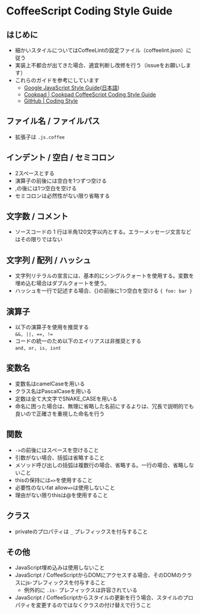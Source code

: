 # CoffeeScript Coding Style Guide

## はじめに

- 細かいスタイルについてはCoffeeLintの設定ファイル（coffeelint.json）に従う
- 実装上不都合が出てきた場合、適宜判断し改修を行う（issueをお願いします）
- これらのガイドを参考にしています
  - [Google JavaScript Style Guide](http://google-styleguide.googlecode.com/svn/trunk/javascriptguide.xml)([日本語](http://cou929.nu/data/google_javascript_style_guide/))
  - [Cookpad | Cookpad CoffeeScript Coding Style Guide](https://github.com/cookpad/styleguide/blob/master/coffeescript.ja.md)
  - [GitHub | Coding Style](https://github.com/styleguide/javascript)

## ファイル名 / ファイルパス

- 拡張子は `.js.coffee`

## インデント / 空白 / セミコロン

- 2スペースとする
- 演算子の前後には空白を1つずつ空ける
- ,の後には1つ空白を空ける
- セミコロンは必然性がない限り省略する

## 文字数 / コメント

- ソースコードの 1 行は半角120文字以内とする。エラーメッセージ文言などはその限りではない

## 文字列 / 配列 / ハッシュ

- 文字列リテラルの宣言には、基本的にシングルクォートを使用する。変数を埋め込む場合はダブルクォートを使う。
- ハッシュを一行で記述する場合、{}の前後に1つ空白を空ける ```{ foo: bar }```

## 演算子

- 以下の演算子を使用を推奨する  
```&&, ||, ==, !=```
- コードの統一のため以下のエイリアスは非推奨とする  
```and, or, is, isnt```

## 変数名

- 変数名はcamelCaseを用いる
- クラス名はPascalCaseを用いる
- 定数は全て大文字でSNAKE_CASEを用いる
- 命名に困った場合は、無理に省略した名前にするよりは、冗長で説明的でも良いので正確さを重視した命名を行う

## 関数

- ```->```の前後にはスペースを空けること
- 引数がない場合、括弧は省略すること
- メソッド呼び出しの括弧は複数行の場合、省略する。一行の場合、省略しないこと
- thisの保持には```=>```を使用すること
- 必要性のないfat allow```=>```は使用しないこと
- 理由がない限りthisは@を使用すること

## クラス

- privateのプロパティは `_` プレフィックスを付与すること

## その他

- JavaScript埋め込みは使用しないこと
- JavaScript / CoffeeScriptからDOMにアクセスする場合、そのDOMのクラスにjs-プレフィックスを付与すること
  - 例外的に `.is-` プレフィックスは許容されている
- JavaScript / CoffeeScriptからスタイルの更新を行う場合、スタイルのプロパティを変更するのではなくクラスの付け替えで行うこと
